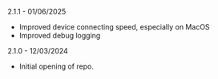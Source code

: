 2.1.1 - 01/06/2025
* Improved device connecting speed, especially on MacOS
* Improved debug logging

2.1.0 - 12/03/2024

* Initial opening of repo.
